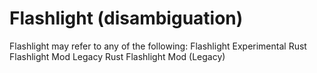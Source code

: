 # Flashlight (disambiguation)

Flashlight may refer to any of the following:
Flashlight
Experimental Rust
Flashlight Mod
Legacy Rust
Flashlight Mod (Legacy)
